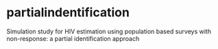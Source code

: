 # partialindentification
Simulation study for HIV estimation using population based surveys with non-response: a partial identification approach
